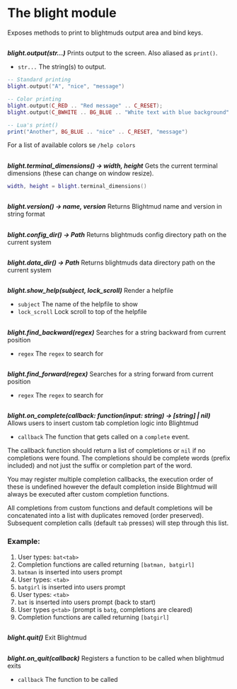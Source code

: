 # The blight module

Exposes methods to print to blightmuds output area and bind keys.

##

***blight.output(str...)***
Prints output to the screen. Also aliased as `print()`.

- `str...`  The string(s) to output.
 
```lua
-- Standard printing
blight.output("A", "nice", "message")

-- Color printing
blight.output(C_RED .. "Red message" .. C_RESET);
blight.output(C_BWHITE .. BG_BLUE .. "White text with blue background" .. C_RESET);

-- Lua's print()
print("Another", BG_BLUE .. "nice" .. C_RESET, "message")
```
For a list of available colors se `/help colors`

##

***blight.terminal_dimensions() -> width, height***
Gets the current terminal dimensions (these can change on window resize).
```lua
width, height = blight.terminal_dimensions()
```

##

***blight.version() -> name, version***
Returns Blightmud name and version in string format

##

***blight.config_dir() -> Path***
Returns blightmuds config directory path on the current system

##

***blight.data_dir() -> Path***
Returns blightmuds data directory path on the current system

##

***blight.show_help(subject, lock_scroll)***
Render a helpfile

- `subject`     The name of the helpfile to show
- `lock_scroll` Lock scroll to top of the helpfile

##

***blight.find_backward(regex)***
Searches for a string backward from current position

- `regex`    The `regex` to search for

##

***blight.find_forward(regex)***
Searches for a string forward from current position

- `regex`    The `regex` to search for

##

***blight.on_complete(callback: function(input: string) -> [string] | nil)***
Allows users to insert custom tab completion logic into Blightmud

- `callback`    The function that gets called on a `complete` event. 

The callback function should return a list of completions or `nil` if no
completions were found. The completions should be complete words (prefix
included) and not just the suffix or completion part of the word.

You may register multiple completion callbacks, the execution order of these is
undefined however the default completion inside Blightmud will always be
executed after custom completion functions.

All completions from custom functions and default completions will be
concatenated into a list with duplicates removed (order preserved). Subsequent
completion calls (default `tab` presses) will step through this list.

### Example:
1. User types: `bat<tab>`
2. Completion functions are called returning `[batman, batgirl]`
3. `batman` is inserted into users prompt
4. User types: `<tab>`
5. `batgirl` is inserted into users prompt
6. User types: `<tab>`
7. `bat` is inserted into users prompt (back to start)
8. User types `g<tab>` (prompt is `batg`, completions are cleared)
9. Completion functions are called returning `[batgirl]`

##

***blight.quit()***
Exit Blightmud

##

***blight.on_quit(callback)***
Registers a function to be called when blightmud exits

- `callback`    The function to be called

##
